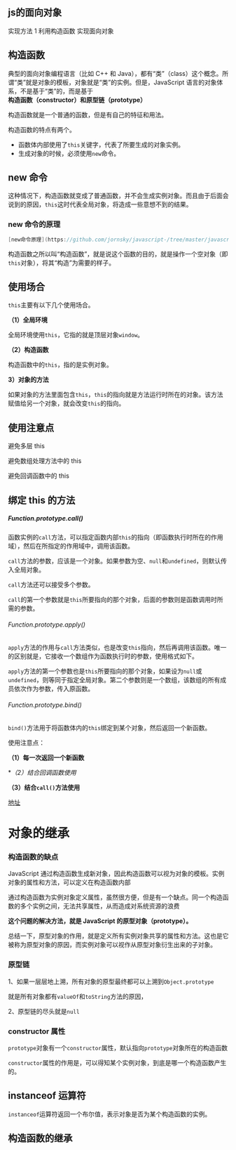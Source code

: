 ## js的面向对象

实现方法 1 利用构造函数 实现面向对象

## 构造函数

典型的面向对象编程语言（比如 C++ 和 Java），都有“类”（class）这个概念。所谓“类”就是对象的模板，对象就是“类”的实例。但是，JavaScript 语言的对象体系，不是基于“类”的，而是基于**构造函数（constructor）和原型链（prototype）**

构造函数就是一个普通的函数，但是有自己的特征和用法。

构造函数的特点有两个。

- 函数体内部使用了`this`关键字，代表了所要生成的对象实例。
- 生成对象的时候，必须使用`new`命令。

## new 命令

这种情况下，构造函数就变成了普通函数，并不会生成实例对象。而且由于后面会说到的原因，`this`这时代表全局对象，将造成一些意想不到的结果。

### new 命令的原理

```csharp
[new命令原理](https://github.com/jornsky/javascript-/tree/master/javascript%E7%9A%84this%E7%94%A8%E6%B3%95)
```

 构造函数之所以叫“构造函数”，就是说这个函数的目的，就是操作一个空对象（即`this`对象），将其“构造”为需要的样子。



## 使用场合

`this`主要有以下几个使用场合。



**（1）全局环境**

全局环境使用`this`，它指的就是顶层对象`window`。



**（2）构造函数**

构造函数中的`this`，指的是实例对象。

**3）对象的方法**

如果对象的方法里面包含`this`，`this`的指向就是方法运行时所在的对象。该方法赋值给另一个对象，就会改变`this`的指向。



## 使用注意点

避免多层 this 

避免数组处理方法中的 this

避免回调函数中的 this

## 绑定 this 的方法

##### Function.prototype.call()

函数实例的`call`方法，可以指定函数内部`this`的指向（即函数执行时所在的作用域），然后在所指定的作用域中，调用该函数。

`call`方法的参数，应该是一个对象。如果参数为空、`null`和`undefined`，则默认传入全局对象。

`call`方法还可以接受多个参数。

`call`的第一个参数就是`this`所要指向的那个对象，后面的参数则是函数调用时所需的参数。

###### Function.prototype.apply()

`apply`方法的作用与`call`方法类似，也是改变`this`指向，然后再调用该函数。唯一的区别就是，它接收一个数组作为函数执行时的参数，使用格式如下。

`apply`方法的第一个参数也是`this`所要指向的那个对象，如果设为`null`或`undefined`，则等同于指定全局对象。第二个参数则是一个数组，该数组的所有成员依次作为参数，传入原函数。

###### Function.prototype.bind() 

`bind()`方法用于将函数体内的`this`绑定到某个对象，然后返回一个新函数。

使用注意点：

**（1）每一次返回一个新函数**

**（2）结合回调函数使用*

**（3）结合`call()`方法使用**

[地址](https://github.com/jornsky/javascript-/tree/master/javascript%E7%9A%84this%E7%94%A8%E6%B3%95)

# 对象的继承

### 构造函数的缺点

JavaScript 通过构造函数生成新对象，因此构造函数可以视为对象的模板。实例对象的属性和方法，可以定义在构造函数内部

通过构造函数为实例对象定义属性，虽然很方便，但是有一个缺点。同一个构造函数的多个实例之间，无法共享属性，从而造成对系统资源的浪费

**这个问题的解决方法，就是 JavaScript 的原型对象（prototype）。**

总结一下，原型对象的作用，就是定义所有实例对象共享的属性和方法。这也是它被称为原型对象的原因，而实例对象可以视作从原型对象衍生出来的子对象。



### 原型链

1、如果一层层地上溯，所有对象的原型最终都可以上溯到`Object.prototype`

就是所有对象都有`valueOf`和`toString`方法的原因，

2、原型链的尽头就是`null`

### constructor 属性

`prototype`对象有一个`constructor`属性，默认指向`prototype`对象所在的构造函数

`constructor`属性的作用是，可以得知某个实例对象，到底是哪一个构造函数产生的。

## instanceof 运算符

`instanceof`运算符返回一个布尔值，表示对象是否为某个构造函数的实例。

## 构造函数的继承